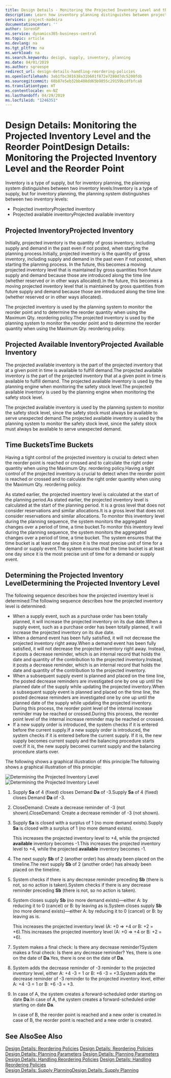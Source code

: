 ```yaml
---
title: Design Details - Monitoring the Projected Inventory Level and the Reorder Point | Microsoft Docs
description: Learn how inventory planning distinguishes between projected inventory and projected available inventory levels.
services: project-madeira
documentationcenter: ''
author: SorenGP
ms.service: dynamics365-business-central
ms.topic: article
ms.devlang: na
ms.tgt_pltfrm: na
ms.workload: na
ms.search.keywords: design, supply, inventory, planning
ms.date: 04/01/2019
ms.author: sgroespe
redirect_url: design-details-handling-reordering-policies
ms.openlocfilehash: 3ab1fbc381638a31b601f872e7280d7dc5200fdb
ms.sourcegitcommit: 60b87e5eb32bb408dd65b9855c29159b1dfbfca8
ms.translationtype: HT
ms.contentlocale: en-NZ
ms.lasthandoff: 04/29/2019
ms.locfileid: "1246351"
---
```

# <a name="design-details-monitoring-the-projected-inventory-level-and-the-reorder-point"></a><span data-ttu-id="4fa91-103">Design Details: Monitoring the Projected Inventory Level and the Reorder Point</span><span class="sxs-lookup"><span data-stu-id="4fa91-103">Design Details: Monitoring the Projected Inventory Level and the Reorder Point</span></span>
<span data-ttu-id="4fa91-104">Inventory is a type of supply, but for inventory planning, the planning system distinguishes between two inventory levels:</span><span class="sxs-lookup"><span data-stu-id="4fa91-104">Inventory is a type of supply, but for inventory planning, the planning system distinguishes between two inventory levels:</span></span>  

* <span data-ttu-id="4fa91-105">Projected inventory</span><span class="sxs-lookup"><span data-stu-id="4fa91-105">Projected inventory</span></span>  
* <span data-ttu-id="4fa91-106">Projected available inventory</span><span class="sxs-lookup"><span data-stu-id="4fa91-106">Projected available inventory</span></span>  

## <a name="projected-inventory"></a><span data-ttu-id="4fa91-107">Projected Inventory</span><span class="sxs-lookup"><span data-stu-id="4fa91-107">Projected Inventory</span></span>  
<span data-ttu-id="4fa91-108">Initially, projected inventory is the quantity of gross inventory, including supply and demand in the past even if not posted, when starting the planning process.</span><span class="sxs-lookup"><span data-stu-id="4fa91-108">Initially, projected inventory is the quantity of gross inventory, including supply and demand in the past even if not posted, when starting the planning process.</span></span> <span data-ttu-id="4fa91-109">In the future, this becomes a moving projected inventory level that is maintained by gross quantities from future supply and demand because those are introduced along the time line (whether reserved or in other ways allocated).</span><span class="sxs-lookup"><span data-stu-id="4fa91-109">In the future, this becomes a moving projected inventory level that is maintained by gross quantities from future supply and demand because those are introduced along the time line (whether reserved or in other ways allocated).</span></span>  

<span data-ttu-id="4fa91-110">The projected inventory is used by the planning system to monitor the reorder point and to determine the reorder quantity when using the Maximum Qty. reordering policy.</span><span class="sxs-lookup"><span data-stu-id="4fa91-110">The projected inventory is used by the planning system to monitor the reorder point and to determine the reorder quantity when using the Maximum Qty. reordering policy.</span></span>  

## <a name="projected-available-inventory"></a><span data-ttu-id="4fa91-111">Projected Available Inventory</span><span class="sxs-lookup"><span data-stu-id="4fa91-111">Projected Available Inventory</span></span>  
<span data-ttu-id="4fa91-112">The projected available inventory is the part of the projected inventory that at a given point in time is available to fulfill demand.</span><span class="sxs-lookup"><span data-stu-id="4fa91-112">The projected available inventory is the part of the projected inventory that at a given point in time is available to fulfill demand.</span></span> <span data-ttu-id="4fa91-113">The projected available inventory is used by the planning engine when monitoring the safety stock level.</span><span class="sxs-lookup"><span data-stu-id="4fa91-113">The projected available inventory is used by the planning engine when monitoring the safety stock level.</span></span>  

<span data-ttu-id="4fa91-114">The projected available inventory is used by the planning system to monitor the safety stock level, since the safety stock must always be available to serve unexpected demand.</span><span class="sxs-lookup"><span data-stu-id="4fa91-114">The projected available inventory is used by the planning system to monitor the safety stock level, since the safety stock must always be available to serve unexpected demand.</span></span>  

## <a name="time-buckets"></a><span data-ttu-id="4fa91-115">Time Buckets</span><span class="sxs-lookup"><span data-stu-id="4fa91-115">Time Buckets</span></span>  
<span data-ttu-id="4fa91-116">Having a tight control of the projected inventory is crucial to detect when the reorder point is reached or crossed and to calculate the right order quantity when using the Maximum Qty. reordering policy.</span><span class="sxs-lookup"><span data-stu-id="4fa91-116">Having a tight control of the projected inventory is crucial to detect when the reorder point is reached or crossed and to calculate the right order quantity when using the Maximum Qty. reordering policy.</span></span>  

<span data-ttu-id="4fa91-117">As stated earlier, the projected inventory level is calculated at the start of the planning period.</span><span class="sxs-lookup"><span data-stu-id="4fa91-117">As stated earlier, the projected inventory level is calculated at the start of the planning period.</span></span> <span data-ttu-id="4fa91-118">It is a gross level that does not consider reservations and similar allocations.</span><span class="sxs-lookup"><span data-stu-id="4fa91-118">It is a gross level that does not consider reservations and similar allocations.</span></span> <span data-ttu-id="4fa91-119">To monitor this inventory level during the planning sequence, the system monitors the aggregated changes over a period of time, a time bucket.</span><span class="sxs-lookup"><span data-stu-id="4fa91-119">To monitor this inventory level during the planning sequence, the system monitors the aggregated changes over a period of time, a time bucket.</span></span> <span data-ttu-id="4fa91-120">The system ensures that the time bucket is at least one day since it is the most precise unit of time for a demand or supply event.</span><span class="sxs-lookup"><span data-stu-id="4fa91-120">The system ensures that the time bucket is at least one day since it is the most precise unit of time for a demand or supply event.</span></span>  

## <a name="determining-the-projected-inventory-level"></a><span data-ttu-id="4fa91-121">Determining the Projected Inventory Level</span><span class="sxs-lookup"><span data-stu-id="4fa91-121">Determining the Projected Inventory Level</span></span>  
<span data-ttu-id="4fa91-122">The following sequence describes how the projected inventory level is determined:</span><span class="sxs-lookup"><span data-stu-id="4fa91-122">The following sequence describes how the projected inventory level is determined:</span></span>  

* <span data-ttu-id="4fa91-123">When a supply event, such as a purchase order has been totally planned, it will increase the projected inventory on its due date.</span><span class="sxs-lookup"><span data-stu-id="4fa91-123">When a supply event, such as a purchase order has been totally planned, it will increase the projected inventory on its due date.</span></span>  
* <span data-ttu-id="4fa91-124">When a demand event has been fully satisfied, it will not decrease the projected inventory right away.</span><span class="sxs-lookup"><span data-stu-id="4fa91-124">When a demand event has been fully satisfied, it will not decrease the projected inventory right away.</span></span> <span data-ttu-id="4fa91-125">Instead, it posts a decrease reminder, which is an internal record that holds the date and quantity of the contribution to the projected inventory.</span><span class="sxs-lookup"><span data-stu-id="4fa91-125">Instead, it posts a decrease reminder, which is an internal record that holds the date and quantity of the contribution to the projected inventory.</span></span>  
* <span data-ttu-id="4fa91-126">When a subsequent supply event is planned and placed on the time line, the posted decrease reminders are investigated one by one up until the planned date of the supply while updating the projected inventory.</span><span class="sxs-lookup"><span data-stu-id="4fa91-126">When a subsequent supply event is planned and placed on the time line, the posted decrease reminders are investigated one by one up until the planned date of the supply while updating the projected inventory.</span></span> <span data-ttu-id="4fa91-127">During this process, the reorder point level of the internal increase reminder may be reached or crossed.</span><span class="sxs-lookup"><span data-stu-id="4fa91-127">During this process, the reorder point level of the internal increase reminder may be reached or crossed.</span></span>  
* <span data-ttu-id="4fa91-128">If a new supply order is introduced, the system checks if it is entered before the current supply.</span><span class="sxs-lookup"><span data-stu-id="4fa91-128">If a new supply order is introduced, the system checks if it is entered before the current supply.</span></span> <span data-ttu-id="4fa91-129">If it is, the new supply becomes current supply and the balancing procedure starts over.</span><span class="sxs-lookup"><span data-stu-id="4fa91-129">If it is, the new supply becomes current supply and the balancing procedure starts over.</span></span>  

<span data-ttu-id="4fa91-130">The following shows a graphical illustration of this principle:</span><span class="sxs-lookup"><span data-stu-id="4fa91-130">The following shows a graphical illustration of this principle:</span></span>  

<span data-ttu-id="4fa91-131">![Determining the Projected Inventory Level](media/nav_app_supply_planning_2_projected_inventory.png "Determining the Projected Inventory Level")</span><span class="sxs-lookup"><span data-stu-id="4fa91-131">![Determining the Projected Inventory Level](media/nav_app_supply_planning_2_projected_inventory.png "Determining the Projected Inventory Level")</span></span>  

1. <span data-ttu-id="4fa91-132">Supply **Sa** of 4 (fixed) closes Demand **Da** of -3.</span><span class="sxs-lookup"><span data-stu-id="4fa91-132">Supply **Sa** of 4 (fixed) closes Demand **Da** of -3.</span></span>  
2. <span data-ttu-id="4fa91-133">CloseDemand: Create a decrease reminder of -3 (not shown).</span><span class="sxs-lookup"><span data-stu-id="4fa91-133">CloseDemand: Create a decrease reminder of -3 (not shown).</span></span>  
3. <span data-ttu-id="4fa91-134">Supply **Sa** is closed with a surplus of 1 (no more demand exists).</span><span class="sxs-lookup"><span data-stu-id="4fa91-134">Supply **Sa** is closed with a surplus of 1 (no more demand exists).</span></span>  

     <span data-ttu-id="4fa91-135">This increases the projected inventory level to +4, while the projected **available** inventory becomes -1.</span><span class="sxs-lookup"><span data-stu-id="4fa91-135">This increases the projected inventory level to +4, while the projected **available** inventory becomes -1.</span></span>  

4. <span data-ttu-id="4fa91-136">The next supply **Sb** of 2 (another order) has already been placed on the timeline.</span><span class="sxs-lookup"><span data-stu-id="4fa91-136">The next supply **Sb** of 2 (another order) has already been placed on the timeline.</span></span>  
5. <span data-ttu-id="4fa91-137">System checks if there is any decrease reminder preceding **Sb** (there is not, so no action is taken).</span><span class="sxs-lookup"><span data-stu-id="4fa91-137">System checks if there is any decrease reminder preceding **Sb** (there is not, so no action is taken).</span></span>  
6. <span data-ttu-id="4fa91-138">System closes supply **Sb** (no more demand exists)—either A: by reducing it to 0 (cancel) or B: by leaving as is.</span><span class="sxs-lookup"><span data-stu-id="4fa91-138">System closes supply **Sb** (no more demand exists)—either A: by reducing it to 0 (cancel) or B: by leaving as is.</span></span>  

     <span data-ttu-id="4fa91-139">This increases the projected inventory level (A: +0 => +4 or B: +2 = +6).</span><span class="sxs-lookup"><span data-stu-id="4fa91-139">This increases the projected inventory level (A: +0 => +4 or B: +2 = +6).</span></span>  

7. <span data-ttu-id="4fa91-140">System makes a final check: Is there any decrease reminder?</span><span class="sxs-lookup"><span data-stu-id="4fa91-140">System makes a final check: Is there any decrease reminder?</span></span> <span data-ttu-id="4fa91-141">Yes, there is one on the date of **Da**.</span><span class="sxs-lookup"><span data-stu-id="4fa91-141">Yes, there is one on the date of **Da**.</span></span>  
8. <span data-ttu-id="4fa91-142">System adds the decrease reminder of -3 reminder to the projected inventory level, either A: +4 -3 = 1 or B: +6 -3 = +3.</span><span class="sxs-lookup"><span data-stu-id="4fa91-142">System adds the decrease reminder of -3 reminder to the projected inventory level, either A: +4 -3 = 1 or B: +6 -3 = +3.</span></span>  
9. <span data-ttu-id="4fa91-143">In case of A, the system creates a forward-scheduled order starting on date **Da**.</span><span class="sxs-lookup"><span data-stu-id="4fa91-143">In case of A, the system creates a forward-scheduled order starting on date **Da**.</span></span>  

     <span data-ttu-id="4fa91-144">In case of B, the reorder point is reached and a new order is created.</span><span class="sxs-lookup"><span data-stu-id="4fa91-144">In case of B, the reorder point is reached and a new order is created.</span></span>  

## <a name="see-also"></a><span data-ttu-id="4fa91-145">See Also</span><span class="sxs-lookup"><span data-stu-id="4fa91-145">See Also</span></span>  
<span data-ttu-id="4fa91-146">[Design Details: Reordering Policies](design-details-reordering-policies.md) </span><span class="sxs-lookup"><span data-stu-id="4fa91-146">[Design Details: Reordering Policies](design-details-reordering-policies.md) </span></span>  
<span data-ttu-id="4fa91-147">[Design Details: Planning Parameters](design-details-planning-parameters.md) </span><span class="sxs-lookup"><span data-stu-id="4fa91-147">[Design Details: Planning Parameters](design-details-planning-parameters.md) </span></span>  
<span data-ttu-id="4fa91-148">[Design Details: Handling Reordering Policies](design-details-handling-reordering-policies.md) </span><span class="sxs-lookup"><span data-stu-id="4fa91-148">[Design Details: Handling Reordering Policies](design-details-handling-reordering-policies.md) </span></span>  
[<span data-ttu-id="4fa91-149">Design Details: Supply Planning</span><span class="sxs-lookup"><span data-stu-id="4fa91-149">Design Details: Supply Planning</span></span>](design-details-supply-planning.md)

